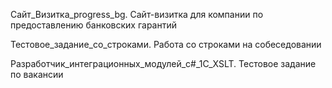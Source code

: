 Сайт_Визитка_progress_bg. Сайт-визитка для компании по предоставлению банковских гарантий

Тестовое_задание_со_строками. Работа со строками на собеседовании

Разработчик_интеграционных_модулей_c#_1С_XSLT. Тестовое задание по вакансии

